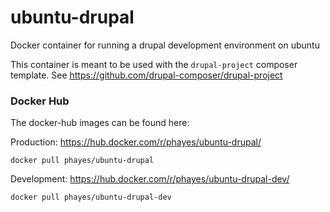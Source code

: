 # ubuntu-drupal
Docker container for running a drupal development environment on ubuntu

This container is meant to be used with the `drupal-project` composer template. See https://github.com/drupal-composer/drupal-project


### Docker Hub

The docker-hub images can be found here: 

Production:
https://hub.docker.com/r/phayes/ubuntu-drupal/

`docker pull phayes/ubuntu-drupal`

Development:
https://hub.docker.com/r/phayes/ubuntu-drupal-dev/

`docker pull phayes/ubuntu-drupal-dev`
